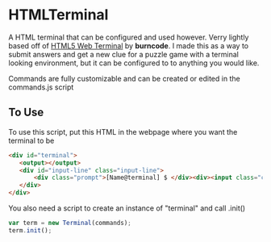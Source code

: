 HTMLTerminal
============
A HTML terminal that can be configured and used however.
Verry lightly based off of [HTML5 Web Terminal](https://codepen.io/burncode/pen/YpbyVb) by **burncode**.
I made this as a way to submit answers and get a new clue for a puzzle game
with a terminal looking environment, but it can be configured to to anything you would like.

Commands are fully customizable and can be created or edited in the commands.js script

To Use
------
To use this script, put this HTML in the webpage where you want the terminal to be
```HTML
<div id="terminal">
   <output></output>
   <div id="input-line" class="input-line">
       <div class="prompt">[Name@terminal] $ </div><div><input class="cmdline" autofocus /></div>
   </div>
</div>
```

You also need a script to create an instance of "terminal" and call .init()

``` Javascript
var term = new Terminal(commands);
term.init();
```
